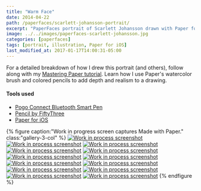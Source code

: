 ```yaml
---
title: "Warm Face"
date: 2014-04-22
path: /paperfaces/scarlett-johansson-portrait/
excerpt: "PaperFaces portrait of Scarlett Johansson drawn with Paper for iOS on an iPad."
image: ../../images/paperfaces-scarlett-johansson.jpg
categories: [paperfaces]
tags: [portrait, illustration, Paper for iOS]
last_modified_at: 2017-01-17T14:00:31-05:00
---
```


For a detailed breakdown of how I drew this portrait (and others), follow along with my [Mastering Paper tutorial](/mastering-paper/drawing-faces/). Learn how I use Paper's watercolor brush and colored pencils to add depth and realism to a drawing.

#### Tools used

- [Pogo Connect Bluetooth Smart Pen](https://www.amazon.com/gp/product/B009K448L4/ref=as_li_ss_tl?ie=UTF8&camp=1789&creative=390957&creativeASIN=B009K448L4&linkCode=as2&tag=mademist-20)
- [Pencil by FiftyThree](https://www.amazon.com/FiftyThree-Digital-Stylus-Pencil-iPhone/dp/B01JJBUYR4/ref=as_li_ss_tl?keywords=pencil+53&qid=1550586265&s=gateway&sr=8-3&linkCode=ll1&tag=mademist-20&linkId=0134793cb840affff60f2e45a7f64678&language=en_US)
- [Paper for iOS](https://paper.bywetransfer.com/)

{% figure caption:"Work in progress screen captures Made with Paper." class:"gallery-3-col" %}
[![Work in process screenshot](../../images/paperfaces-scarlett-johansson-process-1-600.jpg)](../../images/paperfaces-scarlett-johansson-process-1-lg.jpg)
[![Work in process screenshot](../../images/paperfaces-scarlett-johansson-process-2-600.jpg)](../../images/paperfaces-scarlett-johansson-process-2-lg.jpg)
[![Work in process screenshot](../../images/paperfaces-scarlett-johansson-process-3-600.jpg)](../../images/paperfaces-scarlett-johansson-process-3-lg.jpg)
[![Work in process screenshot](../../images/paperfaces-scarlett-johansson-process-4-600.jpg)](../../images/paperfaces-scarlett-johansson-process-4-lg.jpg)
[![Work in process screenshot](../../images/paperfaces-scarlett-johansson-process-5-600.jpg)](../../images/paperfaces-scarlett-johansson-process-5-lg.jpg)
[![Work in process screenshot](../../images/paperfaces-scarlett-johansson-process-6-600.jpg)](../../images/paperfaces-scarlett-johansson-process-6-lg.jpg)
[![Work in process screenshot](../../images/paperfaces-scarlett-johansson-process-7-600.jpg)](../../images/paperfaces-scarlett-johansson-process-7-lg.jpg)
[![Work in process screenshot](../../images/paperfaces-scarlett-johansson-process-8-600.jpg)](../../images/paperfaces-scarlett-johansson-process-8-lg.jpg)
[![Work in process screenshot](../../images/paperfaces-scarlett-johansson-process-9-600.jpg)](../../images/paperfaces-scarlett-johansson-process-9-lg.jpg)
[![Work in process screenshot](../../images/paperfaces-scarlett-johansson-process-10-600.jpg)](../../images/paperfaces-scarlett-johansson-process-10-lg.jpg)
[![Work in process screenshot](../../images/paperfaces-scarlett-johansson-process-11-600.jpg)](../../images/paperfaces-scarlett-johansson-process-11-lg.jpg)
[![Work in process screenshot](../../images/paperfaces-scarlett-johansson-process-12-600.jpg)](../../images/paperfaces-scarlett-johansson-process-12-lg.jpg)
[![Work in process screenshot](../../images/paperfaces-scarlett-johansson-process-13-600.jpg)](../../images/paperfaces-scarlett-johansson-process-13-lg.jpg)
{% endfigure %}
